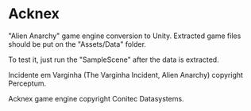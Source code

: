 # Acknex
"Alien Anarchy" game engine conversion to Unity.
Extracted game files should be put on the "Assets/Data" folder.

To test it, just run the "SampleScene" after the data is extracted.

Incidente em Varginha (The Varginha Incident, Alien Anarchy) copyright Perceptum.

Acknex game engine copyright	Conitec Datasystems.
